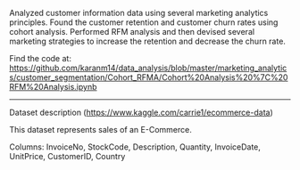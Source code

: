 Analyzed customer information data using several marketing analytics principles. Found the customer retention and customer churn rates using cohort analysis. Performed RFM analysis and then devised several marketing strategies to increase the retention and decrease the churn rate.

Find the code at: https://github.com/karanm14/data_analysis/blob/master/marketing_analytics/customer_segmentation/Cohort_RFMA/Cohort%20Analysis%20%7C%20RFM%20Analysis.ipynb

------------------------------------------------------------------------------------------------------------------------------

Dataset description (https://www.kaggle.com/carrie1/ecommerce-data)


This dataset represents sales of an E-Commerce.

Columns: InvoiceNo, StockCode, Description, Quantity, InvoiceDate, UnitPrice, CustomerID, Country
